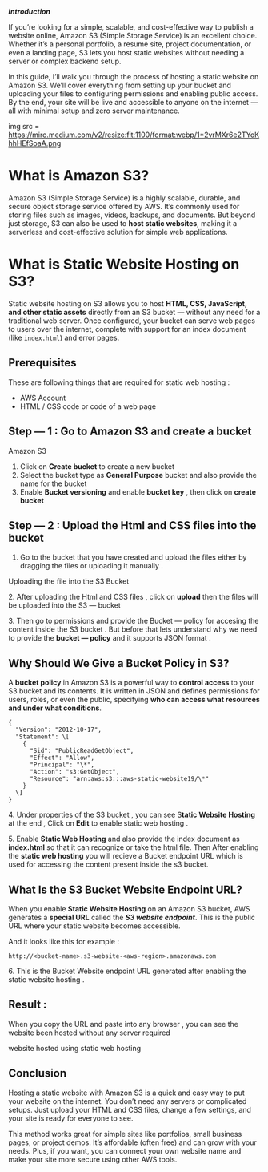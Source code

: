 ***Introduction***

If you’re looking for a simple, scalable, and cost-effective way to publish a website online, Amazon S3 (Simple Storage Service) is an excellent choice. Whether it’s a personal portfolio, a resume site, project documentation, or even a landing page, S3 lets you host static websites without needing a server or complex backend setup.

In this guide, I’ll walk you through the process of hosting a static website on Amazon S3. We’ll cover everything from setting up your bucket and uploading your files to configuring permissions and enabling public access. By the end, your site will be live and accessible to anyone on the internet — all with minimal setup and zero server maintenance.

img src = https://miro.medium.com/v2/resize:fit:1100/format:webp/1*2vrMXr6e2TYoKhhHEfSoaA.png

What is Amazon S3?
==================

Amazon S3 (Simple Storage Service) is a highly scalable, durable, and secure object storage service offered by AWS. It’s commonly used for storing files such as images, videos, backups, and documents. But beyond just storage, S3 can also be used to **host static websites**, making it a serverless and cost-effective solution for simple web applications.

What is Static Website Hosting on S3?
=====================================

Static website hosting on S3 allows you to host **HTML, CSS, JavaScript, and other static assets** directly from an S3 bucket — without any need for a traditional web server. Once configured, your bucket can serve web pages to users over the internet, complete with support for an index document (like `index.html`) and error pages.

Prerequisites
-------------

These are following things that are required for static web hosting :

*   AWS Account
*   HTML / CSS code or code of a web page

Step — 1 : Go to Amazon S3 and create a bucket
----------------------------------------------

Amazon S3

1.  Click on **Create bucket** to create a new bucket
2.  Select the bucket type as **General Purpose** bucket and also provide the name for the bucket
3.  Enable **Bucket versioning** and enable **bucket key** , then click on **create bucket**

Step — 2 : Upload the Html and CSS files into the bucket
--------------------------------------------------------

1.  Go to the bucket that you have created and upload the files either by dragging the files or uploading it manually .

Uploading the file into the S3 Bucket

2\. After uploading the Html and CSS files , click on **upload** then the files will be uploaded into the S3 — bucket

3\. Then go to permissions and provide the Bucket — policy for accesing the content inside the S3 bucket . But before that lets understand why we need to provide the **bucket — policy** and it supports JSON format .

Why Should We Give a Bucket Policy in S3?
-----------------------------------------

A **bucket policy** in Amazon S3 is a powerful way to **control access** to your S3 bucket and its contents. It is written in JSON and defines permissions for users, roles, or even the public, specifying **who can access what resources and under what conditions**.

```
{  
  "Version": "2012-10-17",  
  "Statement": \[  
    {  
      "Sid": "PublicReadGetObject",  
      "Effect": "Allow",  
      "Principal": "\*",  
      "Action": "s3:GetObject",  
      "Resource": "arn:aws:s3:::aws-static-website19/\*"  
    }  
  \]  
}
```

4\. Under properties of the S3 bucket , you can see S**tatic Website Hosting** at the end , Click on **Edit** to enable static web hosting .

5\. Enable **Static Web Hosting** and also provide the index document as **index.html** so that it can recognize or take the html file. Then After enabling the **static web hosting** you will recieve a Bucket endpoint URL which is used for accessing the content present inside the s3 bucket.

What Is the S3 Bucket Website Endpoint URL?
-------------------------------------------

When you enable **Static Website Hosting** on an Amazon S3 bucket, AWS generates a **special URL** called the **_S3 website endpoint_**. This is the public URL where your static website becomes accessible.

And it looks like this for example :

```
http://<bucket-name>.s3-website-<aws-region>.amazonaws.com
```

6\. This is the Bucket Website endpoint URL generated after enabling the static website hosting .

Result :
--------

When you copy the URL and paste into any browser , you can see the website been hosted without any server required

website hosted using static web hosting

Conclusion
----------

Hosting a static website with Amazon S3 is a quick and easy way to put your website on the internet. You don’t need any servers or complicated setups. Just upload your HTML and CSS files, change a few settings, and your site is ready for everyone to see.

This method works great for simple sites like portfolios, small business pages, or project demos. It’s affordable (often free) and can grow with your needs. Plus, if you want, you can connect your own website name and make your site more secure using other AWS tools.
